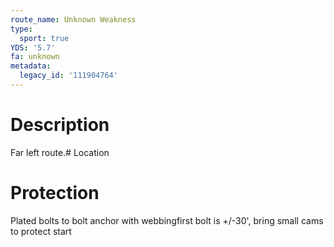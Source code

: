 ```yaml
---
route_name: Unknown Weakness
type:
  sport: true
YDS: '5.7'
fa: unknown
metadata:
  legacy_id: '111904764'
---
```

# Description
Far left route.# Location
# Protection
Plated bolts to bolt anchor with webbingfirst bolt is +/-30', bring small cams to protect start